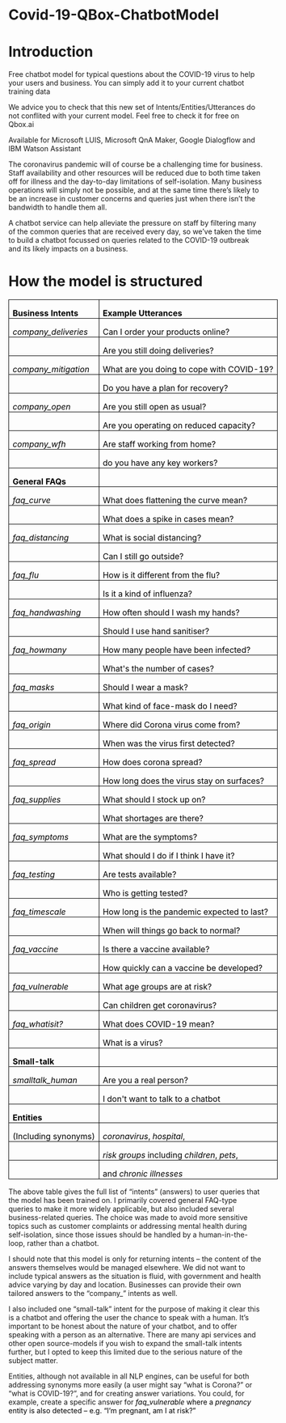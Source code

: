# Covid-19-QBox-ChatbotModel

<h1>Introduction</h1>
<p>Free chatbot model for typical questions about the COVID-19 virus to help your users and business. You can simply add it to your current chatbot training data</p>
<p>We advice you to check that this new set of Intents/Entities/Utterances do not conflited with your current model. Feel free to check it for free on <h link="https://QBox.ai" target="blank">Qbox.ai</h></P>
<p>Available for Microsoft LUIS, Microsoft QnA Maker, Google Dialogflow and IBM Watson Assistant</P>
<p>The coronavirus pandemic will of course be a challenging time for business. Staff availability and other resources will be reduced due to both time taken off for illness and the day-to-day limitations of self-isolation. Many business operations will simply not be possible, and at the same time there’s likely to be an increase in customer concerns and queries just when there isn’t the bandwidth to handle them all.</p>
<p>A chatbot service can help alleviate the pressure on staff by filtering many of the common queries that are received every day, so we’ve taken the time to build a chatbot focussed on queries related to the COVID-19 outbreak and its likely impacts on a business. </p>

<h1>How the model is structured</h1>

<div align=center>

<table class=MsoNormalTable border=0 cellspacing=0 cellpadding=0 width=621
 style='width:516.0pt;border-collapse:collapse;mso-yfti-tbllook:1184;
 mso-padding-alt:0cm 5.4pt 0cm 5.4pt'>
 <tr style='mso-yfti-irow:0;mso-yfti-firstrow:yes;height:15.0pt'>
  <td width=239 nowrap valign=bottom style='width:104.0pt;border:solid windowtext 1.0pt;
  mso-border-alt:solid windowtext .5pt;padding:0cm 5.4pt 0cm 5.4pt;height:15.0pt'>
  <p class=MsoNormal style='margin-bottom:0cm;margin-bottom:.0001pt;line-height:
  normal'><b><span style='mso-ascii-font-family:Calibri;mso-fareast-font-family:
  "Times New Roman";mso-hansi-font-family:Calibri;mso-bidi-font-family:Calibri;
  color:black;mso-fareast-language:EN-GB'>Business Intents<o:p></o:p></span></b></p>
  </td>
  <td width=383 nowrap valign=bottom style='width:212.0pt;border:solid windowtext 1.0pt;
  border-left:none;mso-border-top-alt:solid windowtext .5pt;mso-border-bottom-alt:
  solid windowtext .5pt;mso-border-right-alt:solid windowtext .5pt;padding:
  0cm 5.4pt 0cm 5.4pt;height:15.0pt'>
  <p class=MsoNormal style='margin-bottom:0cm;margin-bottom:.0001pt;line-height:
  normal'><b><span style='mso-ascii-font-family:Calibri;mso-fareast-font-family:
  "Times New Roman";mso-hansi-font-family:Calibri;mso-bidi-font-family:Calibri;
  color:black;mso-fareast-language:EN-GB'>Example Utterances<o:p></o:p></span></b></p>
  </td>
 </tr>
 <tr style='mso-yfti-irow:1;height:15.0pt'>
  <td width=239 nowrap valign=bottom style='width:104.0pt;border:solid windowtext 1.0pt;
  border-top:none;mso-border-left-alt:solid windowtext .5pt;mso-border-bottom-alt:
  solid windowtext .5pt;mso-border-right-alt:solid windowtext .5pt;padding:
  0cm 5.4pt 0cm 5.4pt;height:15.0pt'>
  <p class=MsoNormal style='margin-bottom:0cm;margin-bottom:.0001pt;line-height:
  normal'><span class=SpellE><i><span style='mso-ascii-font-family:Calibri;
  mso-fareast-font-family:"Times New Roman";mso-hansi-font-family:Calibri;
  mso-bidi-font-family:Calibri;color:black;mso-fareast-language:EN-GB'>company_deliveries</span></i></span><i><span
  style='mso-ascii-font-family:Calibri;mso-fareast-font-family:"Times New Roman";
  mso-hansi-font-family:Calibri;mso-bidi-font-family:Calibri;color:black;
  mso-fareast-language:EN-GB'><o:p></o:p></span></i></p>
  </td>
  <td width=383 nowrap valign=bottom style='width:212.0pt;border-top:none;
  border-left:none;border-bottom:solid windowtext 1.0pt;border-right:solid windowtext 1.0pt;
  mso-border-bottom-alt:solid windowtext .5pt;mso-border-right-alt:solid windowtext .5pt;
  padding:0cm 5.4pt 0cm 5.4pt;height:15.0pt'>
  <p class=MsoNormal style='margin-bottom:0cm;margin-bottom:.0001pt;line-height:
  normal'><span style='mso-ascii-font-family:Calibri;mso-fareast-font-family:
  "Times New Roman";mso-hansi-font-family:Calibri;mso-bidi-font-family:Calibri;
  color:black;mso-fareast-language:EN-GB'>Can I order your products online?<o:p></o:p></span></p>
  </td>
 </tr>
 <tr style='mso-yfti-irow:2;height:15.0pt'>
  <td width=239 nowrap valign=bottom style='width:104.0pt;border:solid windowtext 1.0pt;
  border-top:none;mso-border-left-alt:solid windowtext .5pt;mso-border-bottom-alt:
  solid windowtext .5pt;mso-border-right-alt:solid windowtext .5pt;padding:
  0cm 5.4pt 0cm 5.4pt;height:15.0pt'>
  <p class=MsoNormal style='margin-bottom:0cm;margin-bottom:.0001pt;line-height:
  normal'><i><span style='mso-ascii-font-family:Calibri;mso-fareast-font-family:
  "Times New Roman";mso-hansi-font-family:Calibri;mso-bidi-font-family:Calibri;
  color:black;mso-fareast-language:EN-GB'>&nbsp;<o:p></o:p></span></i></p>
  </td>
  <td width=383 nowrap valign=bottom style='width:212.0pt;border-top:none;
  border-left:none;border-bottom:solid windowtext 1.0pt;border-right:solid windowtext 1.0pt;
  mso-border-bottom-alt:solid windowtext .5pt;mso-border-right-alt:solid windowtext .5pt;
  padding:0cm 5.4pt 0cm 5.4pt;height:15.0pt'>
  <p class=MsoNormal style='margin-bottom:0cm;margin-bottom:.0001pt;line-height:
  normal'><span style='mso-ascii-font-family:Calibri;mso-fareast-font-family:
  "Times New Roman";mso-hansi-font-family:Calibri;mso-bidi-font-family:Calibri;
  color:black;mso-fareast-language:EN-GB'>Are you still doing deliveries?<o:p></o:p></span></p>
  </td>
 </tr>
 <tr style='mso-yfti-irow:3;height:15.0pt'>
  <td width=239 nowrap valign=bottom style='width:104.0pt;border:solid windowtext 1.0pt;
  border-top:none;mso-border-left-alt:solid windowtext .5pt;mso-border-bottom-alt:
  solid windowtext .5pt;mso-border-right-alt:solid windowtext .5pt;padding:
  0cm 5.4pt 0cm 5.4pt;height:15.0pt'>
  <p class=MsoNormal style='margin-bottom:0cm;margin-bottom:.0001pt;line-height:
  normal'><span class=SpellE><i><span style='mso-ascii-font-family:Calibri;
  mso-fareast-font-family:"Times New Roman";mso-hansi-font-family:Calibri;
  mso-bidi-font-family:Calibri;color:black;mso-fareast-language:EN-GB'>company_mitigation</span></i></span><i><span
  style='mso-ascii-font-family:Calibri;mso-fareast-font-family:"Times New Roman";
  mso-hansi-font-family:Calibri;mso-bidi-font-family:Calibri;color:black;
  mso-fareast-language:EN-GB'><o:p></o:p></span></i></p>
  </td>
  <td width=383 nowrap valign=bottom style='width:212.0pt;border-top:none;
  border-left:none;border-bottom:solid windowtext 1.0pt;border-right:solid windowtext 1.0pt;
  mso-border-bottom-alt:solid windowtext .5pt;mso-border-right-alt:solid windowtext .5pt;
  padding:0cm 5.4pt 0cm 5.4pt;height:15.0pt'>
  <p class=MsoNormal style='margin-bottom:0cm;margin-bottom:.0001pt;line-height:
  normal'><span style='mso-ascii-font-family:Calibri;mso-fareast-font-family:
  "Times New Roman";mso-hansi-font-family:Calibri;mso-bidi-font-family:Calibri;
  color:black;mso-fareast-language:EN-GB'>What are you doing to cope with
  COVID-19?<o:p></o:p></span></p>
  </td>
 </tr>
 <tr style='mso-yfti-irow:4;height:15.0pt'>
  <td width=239 nowrap valign=bottom style='width:104.0pt;border:solid windowtext 1.0pt;
  border-top:none;mso-border-left-alt:solid windowtext .5pt;mso-border-bottom-alt:
  solid windowtext .5pt;mso-border-right-alt:solid windowtext .5pt;padding:
  0cm 5.4pt 0cm 5.4pt;height:15.0pt'>
  <p class=MsoNormal style='margin-bottom:0cm;margin-bottom:.0001pt;line-height:
  normal'><i><span style='mso-ascii-font-family:Calibri;mso-fareast-font-family:
  "Times New Roman";mso-hansi-font-family:Calibri;mso-bidi-font-family:Calibri;
  color:black;mso-fareast-language:EN-GB'>&nbsp;<o:p></o:p></span></i></p>
  </td>
  <td width=383 nowrap valign=bottom style='width:212.0pt;border-top:none;
  border-left:none;border-bottom:solid windowtext 1.0pt;border-right:solid windowtext 1.0pt;
  mso-border-bottom-alt:solid windowtext .5pt;mso-border-right-alt:solid windowtext .5pt;
  padding:0cm 5.4pt 0cm 5.4pt;height:15.0pt'>
  <p class=MsoNormal style='margin-bottom:0cm;margin-bottom:.0001pt;line-height:
  normal'><span style='mso-ascii-font-family:Calibri;mso-fareast-font-family:
  "Times New Roman";mso-hansi-font-family:Calibri;mso-bidi-font-family:Calibri;
  color:black;mso-fareast-language:EN-GB'>Do you have a plan for recovery?<o:p></o:p></span></p>
  </td>
 </tr>
 <tr style='mso-yfti-irow:5;height:15.0pt'>
  <td width=239 nowrap valign=bottom style='width:104.0pt;border:solid windowtext 1.0pt;
  border-top:none;mso-border-left-alt:solid windowtext .5pt;mso-border-bottom-alt:
  solid windowtext .5pt;mso-border-right-alt:solid windowtext .5pt;padding:
  0cm 5.4pt 0cm 5.4pt;height:15.0pt'>
  <p class=MsoNormal style='margin-bottom:0cm;margin-bottom:.0001pt;line-height:
  normal'><span class=SpellE><i><span style='mso-ascii-font-family:Calibri;
  mso-fareast-font-family:"Times New Roman";mso-hansi-font-family:Calibri;
  mso-bidi-font-family:Calibri;color:black;mso-fareast-language:EN-GB'>company_open</span></i></span><i><span
  style='mso-ascii-font-family:Calibri;mso-fareast-font-family:"Times New Roman";
  mso-hansi-font-family:Calibri;mso-bidi-font-family:Calibri;color:black;
  mso-fareast-language:EN-GB'><o:p></o:p></span></i></p>
  </td>
  <td width=383 nowrap valign=bottom style='width:212.0pt;border-top:none;
  border-left:none;border-bottom:solid windowtext 1.0pt;border-right:solid windowtext 1.0pt;
  mso-border-bottom-alt:solid windowtext .5pt;mso-border-right-alt:solid windowtext .5pt;
  padding:0cm 5.4pt 0cm 5.4pt;height:15.0pt'>
  <p class=MsoNormal style='margin-bottom:0cm;margin-bottom:.0001pt;line-height:
  normal'><span style='mso-ascii-font-family:Calibri;mso-fareast-font-family:
  "Times New Roman";mso-hansi-font-family:Calibri;mso-bidi-font-family:Calibri;
  color:black;mso-fareast-language:EN-GB'>Are you still open as usual?<o:p></o:p></span></p>
  </td>
 </tr>
 <tr style='mso-yfti-irow:6;height:15.0pt'>
  <td width=239 nowrap valign=bottom style='width:104.0pt;border:solid windowtext 1.0pt;
  border-top:none;mso-border-left-alt:solid windowtext .5pt;mso-border-bottom-alt:
  solid windowtext .5pt;mso-border-right-alt:solid windowtext .5pt;padding:
  0cm 5.4pt 0cm 5.4pt;height:15.0pt'>
  <p class=MsoNormal style='margin-bottom:0cm;margin-bottom:.0001pt;line-height:
  normal'><i><span style='mso-ascii-font-family:Calibri;mso-fareast-font-family:
  "Times New Roman";mso-hansi-font-family:Calibri;mso-bidi-font-family:Calibri;
  color:black;mso-fareast-language:EN-GB'>&nbsp;<o:p></o:p></span></i></p>
  </td>
  <td width=383 nowrap valign=bottom style='width:212.0pt;border-top:none;
  border-left:none;border-bottom:solid windowtext 1.0pt;border-right:solid windowtext 1.0pt;
  mso-border-bottom-alt:solid windowtext .5pt;mso-border-right-alt:solid windowtext .5pt;
  padding:0cm 5.4pt 0cm 5.4pt;height:15.0pt'>
  <p class=MsoNormal style='margin-bottom:0cm;margin-bottom:.0001pt;line-height:
  normal'><span style='mso-ascii-font-family:Calibri;mso-fareast-font-family:
  "Times New Roman";mso-hansi-font-family:Calibri;mso-bidi-font-family:Calibri;
  color:black;mso-fareast-language:EN-GB'>Are you operating on reduced
  capacity?<o:p></o:p></span></p>
  </td>
 </tr>
 <tr style='mso-yfti-irow:7;height:15.0pt'>
  <td width=239 nowrap valign=bottom style='width:104.0pt;border:solid windowtext 1.0pt;
  border-top:none;mso-border-left-alt:solid windowtext .5pt;mso-border-bottom-alt:
  solid windowtext .5pt;mso-border-right-alt:solid windowtext .5pt;padding:
  0cm 5.4pt 0cm 5.4pt;height:15.0pt'>
  <p class=MsoNormal style='margin-bottom:0cm;margin-bottom:.0001pt;line-height:
  normal'><span class=SpellE><i><span style='mso-ascii-font-family:Calibri;
  mso-fareast-font-family:"Times New Roman";mso-hansi-font-family:Calibri;
  mso-bidi-font-family:Calibri;color:black;mso-fareast-language:EN-GB'>company_wfh</span></i></span><i><span
  style='mso-ascii-font-family:Calibri;mso-fareast-font-family:"Times New Roman";
  mso-hansi-font-family:Calibri;mso-bidi-font-family:Calibri;color:black;
  mso-fareast-language:EN-GB'><o:p></o:p></span></i></p>
  </td>
  <td width=383 nowrap valign=bottom style='width:212.0pt;border-top:none;
  border-left:none;border-bottom:solid windowtext 1.0pt;border-right:solid windowtext 1.0pt;
  mso-border-bottom-alt:solid windowtext .5pt;mso-border-right-alt:solid windowtext .5pt;
  padding:0cm 5.4pt 0cm 5.4pt;height:15.0pt'>
  <p class=MsoNormal style='margin-bottom:0cm;margin-bottom:.0001pt;line-height:
  normal'><span style='mso-ascii-font-family:Calibri;mso-fareast-font-family:
  "Times New Roman";mso-hansi-font-family:Calibri;mso-bidi-font-family:Calibri;
  color:black;mso-fareast-language:EN-GB'>Are staff working from home?<o:p></o:p></span></p>
  </td>
 </tr>
 <tr style='mso-yfti-irow:8;height:15.0pt'>
  <td width=239 nowrap valign=bottom style='width:104.0pt;border:solid windowtext 1.0pt;
  border-top:none;mso-border-left-alt:solid windowtext .5pt;mso-border-bottom-alt:
  solid windowtext .5pt;mso-border-right-alt:solid windowtext .5pt;padding:
  0cm 5.4pt 0cm 5.4pt;height:15.0pt'>
  <p class=MsoNormal style='margin-bottom:0cm;margin-bottom:.0001pt;line-height:
  normal'><i><span style='mso-ascii-font-family:Calibri;mso-fareast-font-family:
  "Times New Roman";mso-hansi-font-family:Calibri;mso-bidi-font-family:Calibri;
  color:black;mso-fareast-language:EN-GB'>&nbsp;<o:p></o:p></span></i></p>
  </td>
  <td width=383 nowrap valign=bottom style='width:212.0pt;border-top:none;
  border-left:none;border-bottom:solid windowtext 1.0pt;border-right:solid windowtext 1.0pt;
  mso-border-bottom-alt:solid windowtext .5pt;mso-border-right-alt:solid windowtext .5pt;
  padding:0cm 5.4pt 0cm 5.4pt;height:15.0pt'>
  <p class=MsoNormal style='margin-bottom:0cm;margin-bottom:.0001pt;line-height:
  normal'><span style='mso-ascii-font-family:Calibri;mso-fareast-font-family:
  "Times New Roman";mso-hansi-font-family:Calibri;mso-bidi-font-family:Calibri;
  color:black;mso-fareast-language:EN-GB'>do you have any key workers?<o:p></o:p></span></p>
  </td>
 </tr>
 <tr style='mso-yfti-irow:9;height:15.0pt'>
  <td width=239 nowrap valign=bottom style='width:104.0pt;border:solid windowtext 1.0pt;
  border-top:none;mso-border-left-alt:solid windowtext .5pt;mso-border-bottom-alt:
  solid windowtext .5pt;mso-border-right-alt:solid windowtext .5pt;padding:
  0cm 5.4pt 0cm 5.4pt;height:15.0pt'>
  <p class=MsoNormal style='margin-bottom:0cm;margin-bottom:.0001pt;line-height:
  normal'><b><span style='mso-ascii-font-family:Calibri;mso-fareast-font-family:
  "Times New Roman";mso-hansi-font-family:Calibri;mso-bidi-font-family:Calibri;
  color:black;mso-fareast-language:EN-GB'>General FAQs<o:p></o:p></span></b></p>
  </td>
  <td width=383 nowrap valign=bottom style='width:212.0pt;border-top:none;
  border-left:none;border-bottom:solid windowtext 1.0pt;border-right:solid windowtext 1.0pt;
  mso-border-bottom-alt:solid windowtext .5pt;mso-border-right-alt:solid windowtext .5pt;
  padding:0cm 5.4pt 0cm 5.4pt;height:15.0pt'>
  <p class=MsoNormal style='margin-bottom:0cm;margin-bottom:.0001pt;line-height:
  normal'><span style='mso-ascii-font-family:Calibri;mso-fareast-font-family:
  "Times New Roman";mso-hansi-font-family:Calibri;mso-bidi-font-family:Calibri;
  color:black;mso-fareast-language:EN-GB'>&nbsp;<o:p></o:p></span></p>
  </td>
 </tr>
 <tr style='mso-yfti-irow:10;height:15.0pt'>
  <td width=239 nowrap valign=bottom style='width:104.0pt;border:solid windowtext 1.0pt;
  border-top:none;mso-border-left-alt:solid windowtext .5pt;mso-border-bottom-alt:
  solid windowtext .5pt;mso-border-right-alt:solid windowtext .5pt;padding:
  0cm 5.4pt 0cm 5.4pt;height:15.0pt'>
  <p class=MsoNormal style='margin-bottom:0cm;margin-bottom:.0001pt;line-height:
  normal'><span class=SpellE><i><span style='mso-ascii-font-family:Calibri;
  mso-fareast-font-family:"Times New Roman";mso-hansi-font-family:Calibri;
  mso-bidi-font-family:Calibri;color:black;mso-fareast-language:EN-GB'>faq_curve</span></i></span><i><span
  style='mso-ascii-font-family:Calibri;mso-fareast-font-family:"Times New Roman";
  mso-hansi-font-family:Calibri;mso-bidi-font-family:Calibri;color:black;
  mso-fareast-language:EN-GB'><o:p></o:p></span></i></p>
  </td>
  <td width=383 nowrap valign=bottom style='width:212.0pt;border-top:none;
  border-left:none;border-bottom:solid windowtext 1.0pt;border-right:solid windowtext 1.0pt;
  mso-border-bottom-alt:solid windowtext .5pt;mso-border-right-alt:solid windowtext .5pt;
  padding:0cm 5.4pt 0cm 5.4pt;height:15.0pt'>
  <p class=MsoNormal style='margin-bottom:0cm;margin-bottom:.0001pt;line-height:
  normal'><span style='mso-ascii-font-family:Calibri;mso-fareast-font-family:
  "Times New Roman";mso-hansi-font-family:Calibri;mso-bidi-font-family:Calibri;
  color:black;mso-fareast-language:EN-GB'>What does <span class=GramE>flattening</span>
  the curve mean?<o:p></o:p></span></p>
  </td>
 </tr>
 <tr style='mso-yfti-irow:11;height:15.0pt'>
  <td width=239 nowrap valign=bottom style='width:104.0pt;border:solid windowtext 1.0pt;
  border-top:none;mso-border-left-alt:solid windowtext .5pt;mso-border-bottom-alt:
  solid windowtext .5pt;mso-border-right-alt:solid windowtext .5pt;padding:
  0cm 5.4pt 0cm 5.4pt;height:15.0pt'>
  <p class=MsoNormal style='margin-bottom:0cm;margin-bottom:.0001pt;line-height:
  normal'><i><span style='mso-ascii-font-family:Calibri;mso-fareast-font-family:
  "Times New Roman";mso-hansi-font-family:Calibri;mso-bidi-font-family:Calibri;
  color:black;mso-fareast-language:EN-GB'>&nbsp;<o:p></o:p></span></i></p>
  </td>
  <td width=383 nowrap valign=bottom style='width:212.0pt;border-top:none;
  border-left:none;border-bottom:solid windowtext 1.0pt;border-right:solid windowtext 1.0pt;
  mso-border-bottom-alt:solid windowtext .5pt;mso-border-right-alt:solid windowtext .5pt;
  padding:0cm 5.4pt 0cm 5.4pt;height:15.0pt'>
  <p class=MsoNormal style='margin-bottom:0cm;margin-bottom:.0001pt;line-height:
  normal'><span style='mso-ascii-font-family:Calibri;mso-fareast-font-family:
  "Times New Roman";mso-hansi-font-family:Calibri;mso-bidi-font-family:Calibri;
  color:black;mso-fareast-language:EN-GB'>What does a spike in cases mean?<o:p></o:p></span></p>
  </td>
 </tr>
 <tr style='mso-yfti-irow:12;height:15.0pt'>
  <td width=239 nowrap valign=bottom style='width:104.0pt;border:solid windowtext 1.0pt;
  border-top:none;mso-border-left-alt:solid windowtext .5pt;mso-border-bottom-alt:
  solid windowtext .5pt;mso-border-right-alt:solid windowtext .5pt;padding:
  0cm 5.4pt 0cm 5.4pt;height:15.0pt'>
  <p class=MsoNormal style='margin-bottom:0cm;margin-bottom:.0001pt;line-height:
  normal'><span class=SpellE><i><span style='mso-ascii-font-family:Calibri;
  mso-fareast-font-family:"Times New Roman";mso-hansi-font-family:Calibri;
  mso-bidi-font-family:Calibri;color:black;mso-fareast-language:EN-GB'>faq_distancing</span></i></span><i><span
  style='mso-ascii-font-family:Calibri;mso-fareast-font-family:"Times New Roman";
  mso-hansi-font-family:Calibri;mso-bidi-font-family:Calibri;color:black;
  mso-fareast-language:EN-GB'><o:p></o:p></span></i></p>
  </td>
  <td width=383 nowrap valign=bottom style='width:212.0pt;border-top:none;
  border-left:none;border-bottom:solid windowtext 1.0pt;border-right:solid windowtext 1.0pt;
  mso-border-bottom-alt:solid windowtext .5pt;mso-border-right-alt:solid windowtext .5pt;
  padding:0cm 5.4pt 0cm 5.4pt;height:15.0pt'>
  <p class=MsoNormal style='margin-bottom:0cm;margin-bottom:.0001pt;line-height:
  normal'><span style='mso-ascii-font-family:Calibri;mso-fareast-font-family:
  "Times New Roman";mso-hansi-font-family:Calibri;mso-bidi-font-family:Calibri;
  color:black;mso-fareast-language:EN-GB'>What is social distancing?<o:p></o:p></span></p>
  </td>
 </tr>
 <tr style='mso-yfti-irow:13;height:15.0pt'>
  <td width=239 nowrap valign=bottom style='width:104.0pt;border:solid windowtext 1.0pt;
  border-top:none;mso-border-left-alt:solid windowtext .5pt;mso-border-bottom-alt:
  solid windowtext .5pt;mso-border-right-alt:solid windowtext .5pt;padding:
  0cm 5.4pt 0cm 5.4pt;height:15.0pt'>
  <p class=MsoNormal style='margin-bottom:0cm;margin-bottom:.0001pt;line-height:
  normal'><i><span style='mso-ascii-font-family:Calibri;mso-fareast-font-family:
  "Times New Roman";mso-hansi-font-family:Calibri;mso-bidi-font-family:Calibri;
  color:black;mso-fareast-language:EN-GB'>&nbsp;<o:p></o:p></span></i></p>
  </td>
  <td width=383 nowrap valign=bottom style='width:212.0pt;border-top:none;
  border-left:none;border-bottom:solid windowtext 1.0pt;border-right:solid windowtext 1.0pt;
  mso-border-bottom-alt:solid windowtext .5pt;mso-border-right-alt:solid windowtext .5pt;
  padding:0cm 5.4pt 0cm 5.4pt;height:15.0pt'>
  <p class=MsoNormal style='margin-bottom:0cm;margin-bottom:.0001pt;line-height:
  normal'><span style='mso-ascii-font-family:Calibri;mso-fareast-font-family:
  "Times New Roman";mso-hansi-font-family:Calibri;mso-bidi-font-family:Calibri;
  color:black;mso-fareast-language:EN-GB'>Can I still go outside?<o:p></o:p></span></p>
  </td>
 </tr>
 <tr style='mso-yfti-irow:14;height:15.0pt'>
  <td width=239 nowrap valign=bottom style='width:104.0pt;border:solid windowtext 1.0pt;
  border-top:none;mso-border-left-alt:solid windowtext .5pt;mso-border-bottom-alt:
  solid windowtext .5pt;mso-border-right-alt:solid windowtext .5pt;padding:
  0cm 5.4pt 0cm 5.4pt;height:15.0pt'>
  <p class=MsoNormal style='margin-bottom:0cm;margin-bottom:.0001pt;line-height:
  normal'><span class=SpellE><i><span style='mso-ascii-font-family:Calibri;
  mso-fareast-font-family:"Times New Roman";mso-hansi-font-family:Calibri;
  mso-bidi-font-family:Calibri;color:black;mso-fareast-language:EN-GB'>faq_flu</span></i></span><i><span
  style='mso-ascii-font-family:Calibri;mso-fareast-font-family:"Times New Roman";
  mso-hansi-font-family:Calibri;mso-bidi-font-family:Calibri;color:black;
  mso-fareast-language:EN-GB'><o:p></o:p></span></i></p>
  </td>
  <td width=383 nowrap valign=bottom style='width:212.0pt;border-top:none;
  border-left:none;border-bottom:solid windowtext 1.0pt;border-right:solid windowtext 1.0pt;
  mso-border-bottom-alt:solid windowtext .5pt;mso-border-right-alt:solid windowtext .5pt;
  padding:0cm 5.4pt 0cm 5.4pt;height:15.0pt'>
  <p class=MsoNormal style='margin-bottom:0cm;margin-bottom:.0001pt;line-height:
  normal'><span style='mso-ascii-font-family:Calibri;mso-fareast-font-family:
  "Times New Roman";mso-hansi-font-family:Calibri;mso-bidi-font-family:Calibri;
  color:black;mso-fareast-language:EN-GB'>How is it different from the flu?<o:p></o:p></span></p>
  </td>
 </tr>
 <tr style='mso-yfti-irow:15;height:15.0pt'>
  <td width=239 nowrap valign=bottom style='width:104.0pt;border:solid windowtext 1.0pt;
  border-top:none;mso-border-left-alt:solid windowtext .5pt;mso-border-bottom-alt:
  solid windowtext .5pt;mso-border-right-alt:solid windowtext .5pt;padding:
  0cm 5.4pt 0cm 5.4pt;height:15.0pt'>
  <p class=MsoNormal style='margin-bottom:0cm;margin-bottom:.0001pt;line-height:
  normal'><i><span style='mso-ascii-font-family:Calibri;mso-fareast-font-family:
  "Times New Roman";mso-hansi-font-family:Calibri;mso-bidi-font-family:Calibri;
  color:black;mso-fareast-language:EN-GB'>&nbsp;<o:p></o:p></span></i></p>
  </td>
  <td width=383 nowrap valign=bottom style='width:212.0pt;border-top:none;
  border-left:none;border-bottom:solid windowtext 1.0pt;border-right:solid windowtext 1.0pt;
  mso-border-bottom-alt:solid windowtext .5pt;mso-border-right-alt:solid windowtext .5pt;
  padding:0cm 5.4pt 0cm 5.4pt;height:15.0pt'>
  <p class=MsoNormal style='margin-bottom:0cm;margin-bottom:.0001pt;line-height:
  normal'><span style='mso-ascii-font-family:Calibri;mso-fareast-font-family:
  "Times New Roman";mso-hansi-font-family:Calibri;mso-bidi-font-family:Calibri;
  color:black;mso-fareast-language:EN-GB'>Is it a kind of influenza?<o:p></o:p></span></p>
  </td>
 </tr>
 <tr style='mso-yfti-irow:16;height:15.0pt'>
  <td width=239 nowrap valign=bottom style='width:104.0pt;border:solid windowtext 1.0pt;
  border-top:none;mso-border-left-alt:solid windowtext .5pt;mso-border-bottom-alt:
  solid windowtext .5pt;mso-border-right-alt:solid windowtext .5pt;padding:
  0cm 5.4pt 0cm 5.4pt;height:15.0pt'>
  <p class=MsoNormal style='margin-bottom:0cm;margin-bottom:.0001pt;line-height:
  normal'><span class=SpellE><i><span style='mso-ascii-font-family:Calibri;
  mso-fareast-font-family:"Times New Roman";mso-hansi-font-family:Calibri;
  mso-bidi-font-family:Calibri;color:black;mso-fareast-language:EN-GB'>faq_handwashing</span></i></span><i><span
  style='mso-ascii-font-family:Calibri;mso-fareast-font-family:"Times New Roman";
  mso-hansi-font-family:Calibri;mso-bidi-font-family:Calibri;color:black;
  mso-fareast-language:EN-GB'><o:p></o:p></span></i></p>
  </td>
  <td width=383 nowrap valign=bottom style='width:212.0pt;border-top:none;
  border-left:none;border-bottom:solid windowtext 1.0pt;border-right:solid windowtext 1.0pt;
  mso-border-bottom-alt:solid windowtext .5pt;mso-border-right-alt:solid windowtext .5pt;
  padding:0cm 5.4pt 0cm 5.4pt;height:15.0pt'>
  <p class=MsoNormal style='margin-bottom:0cm;margin-bottom:.0001pt;line-height:
  normal'><span style='mso-ascii-font-family:Calibri;mso-fareast-font-family:
  "Times New Roman";mso-hansi-font-family:Calibri;mso-bidi-font-family:Calibri;
  color:black;mso-fareast-language:EN-GB'>How often should I wash my hands?<o:p></o:p></span></p>
  </td>
 </tr>
 <tr style='mso-yfti-irow:17;height:15.0pt'>
  <td width=239 nowrap valign=bottom style='width:104.0pt;border:solid windowtext 1.0pt;
  border-top:none;mso-border-left-alt:solid windowtext .5pt;mso-border-bottom-alt:
  solid windowtext .5pt;mso-border-right-alt:solid windowtext .5pt;padding:
  0cm 5.4pt 0cm 5.4pt;height:15.0pt'>
  <p class=MsoNormal style='margin-bottom:0cm;margin-bottom:.0001pt;line-height:
  normal'><i><span style='mso-ascii-font-family:Calibri;mso-fareast-font-family:
  "Times New Roman";mso-hansi-font-family:Calibri;mso-bidi-font-family:Calibri;
  color:black;mso-fareast-language:EN-GB'>&nbsp;<o:p></o:p></span></i></p>
  </td>
  <td width=383 nowrap valign=bottom style='width:212.0pt;border-top:none;
  border-left:none;border-bottom:solid windowtext 1.0pt;border-right:solid windowtext 1.0pt;
  mso-border-bottom-alt:solid windowtext .5pt;mso-border-right-alt:solid windowtext .5pt;
  padding:0cm 5.4pt 0cm 5.4pt;height:15.0pt'>
  <p class=MsoNormal style='margin-bottom:0cm;margin-bottom:.0001pt;line-height:
  normal'><span style='mso-ascii-font-family:Calibri;mso-fareast-font-family:
  "Times New Roman";mso-hansi-font-family:Calibri;mso-bidi-font-family:Calibri;
  color:black;mso-fareast-language:EN-GB'>Should I use hand sanitiser?<o:p></o:p></span></p>
  </td>
 </tr>
 <tr style='mso-yfti-irow:18;height:15.0pt'>
  <td width=239 nowrap valign=bottom style='width:104.0pt;border:solid windowtext 1.0pt;
  border-top:none;mso-border-left-alt:solid windowtext .5pt;mso-border-bottom-alt:
  solid windowtext .5pt;mso-border-right-alt:solid windowtext .5pt;padding:
  0cm 5.4pt 0cm 5.4pt;height:15.0pt'>
  <p class=MsoNormal style='margin-bottom:0cm;margin-bottom:.0001pt;line-height:
  normal'><span class=SpellE><i><span style='mso-ascii-font-family:Calibri;
  mso-fareast-font-family:"Times New Roman";mso-hansi-font-family:Calibri;
  mso-bidi-font-family:Calibri;color:black;mso-fareast-language:EN-GB'>faq_howmany</span></i></span><i><span
  style='mso-ascii-font-family:Calibri;mso-fareast-font-family:"Times New Roman";
  mso-hansi-font-family:Calibri;mso-bidi-font-family:Calibri;color:black;
  mso-fareast-language:EN-GB'><o:p></o:p></span></i></p>
  </td>
  <td width=383 nowrap valign=bottom style='width:212.0pt;border-top:none;
  border-left:none;border-bottom:solid windowtext 1.0pt;border-right:solid windowtext 1.0pt;
  mso-border-bottom-alt:solid windowtext .5pt;mso-border-right-alt:solid windowtext .5pt;
  padding:0cm 5.4pt 0cm 5.4pt;height:15.0pt'>
  <p class=MsoNormal style='margin-bottom:0cm;margin-bottom:.0001pt;line-height:
  normal'><span style='mso-ascii-font-family:Calibri;mso-fareast-font-family:
  "Times New Roman";mso-hansi-font-family:Calibri;mso-bidi-font-family:Calibri;
  color:black;mso-fareast-language:EN-GB'>How many people have been infected?<o:p></o:p></span></p>
  </td>
 </tr>
 <tr style='mso-yfti-irow:19;height:15.0pt'>
  <td width=239 nowrap valign=bottom style='width:104.0pt;border:solid windowtext 1.0pt;
  border-top:none;mso-border-left-alt:solid windowtext .5pt;mso-border-bottom-alt:
  solid windowtext .5pt;mso-border-right-alt:solid windowtext .5pt;padding:
  0cm 5.4pt 0cm 5.4pt;height:15.0pt'>
  <p class=MsoNormal style='margin-bottom:0cm;margin-bottom:.0001pt;line-height:
  normal'><i><span style='mso-ascii-font-family:Calibri;mso-fareast-font-family:
  "Times New Roman";mso-hansi-font-family:Calibri;mso-bidi-font-family:Calibri;
  color:black;mso-fareast-language:EN-GB'>&nbsp;<o:p></o:p></span></i></p>
  </td>
  <td width=383 nowrap valign=bottom style='width:212.0pt;border-top:none;
  border-left:none;border-bottom:solid windowtext 1.0pt;border-right:solid windowtext 1.0pt;
  mso-border-bottom-alt:solid windowtext .5pt;mso-border-right-alt:solid windowtext .5pt;
  padding:0cm 5.4pt 0cm 5.4pt;height:15.0pt'>
  <p class=MsoNormal style='margin-bottom:0cm;margin-bottom:.0001pt;line-height:
  normal'><span style='mso-ascii-font-family:Calibri;mso-fareast-font-family:
  "Times New Roman";mso-hansi-font-family:Calibri;mso-bidi-font-family:Calibri;
  color:black;mso-fareast-language:EN-GB'>What's the number of cases?<o:p></o:p></span></p>
  </td>
 </tr>
 <tr style='mso-yfti-irow:20;height:15.0pt'>
  <td width=239 nowrap valign=bottom style='width:104.0pt;border:solid windowtext 1.0pt;
  border-top:none;mso-border-left-alt:solid windowtext .5pt;mso-border-bottom-alt:
  solid windowtext .5pt;mso-border-right-alt:solid windowtext .5pt;padding:
  0cm 5.4pt 0cm 5.4pt;height:15.0pt'>
  <p class=MsoNormal style='margin-bottom:0cm;margin-bottom:.0001pt;line-height:
  normal'><span class=SpellE><i><span style='mso-ascii-font-family:Calibri;
  mso-fareast-font-family:"Times New Roman";mso-hansi-font-family:Calibri;
  mso-bidi-font-family:Calibri;color:black;mso-fareast-language:EN-GB'>faq_masks</span></i></span><i><span
  style='mso-ascii-font-family:Calibri;mso-fareast-font-family:"Times New Roman";
  mso-hansi-font-family:Calibri;mso-bidi-font-family:Calibri;color:black;
  mso-fareast-language:EN-GB'><o:p></o:p></span></i></p>
  </td>
  <td width=383 nowrap valign=bottom style='width:212.0pt;border-top:none;
  border-left:none;border-bottom:solid windowtext 1.0pt;border-right:solid windowtext 1.0pt;
  mso-border-bottom-alt:solid windowtext .5pt;mso-border-right-alt:solid windowtext .5pt;
  padding:0cm 5.4pt 0cm 5.4pt;height:15.0pt'>
  <p class=MsoNormal style='margin-bottom:0cm;margin-bottom:.0001pt;line-height:
  normal'><span style='mso-ascii-font-family:Calibri;mso-fareast-font-family:
  "Times New Roman";mso-hansi-font-family:Calibri;mso-bidi-font-family:Calibri;
  color:black;mso-fareast-language:EN-GB'>Should I wear a mask?<o:p></o:p></span></p>
  </td>
 </tr>
 <tr style='mso-yfti-irow:21;height:15.0pt'>
  <td width=239 nowrap valign=bottom style='width:104.0pt;border:solid windowtext 1.0pt;
  border-top:none;mso-border-left-alt:solid windowtext .5pt;mso-border-bottom-alt:
  solid windowtext .5pt;mso-border-right-alt:solid windowtext .5pt;padding:
  0cm 5.4pt 0cm 5.4pt;height:15.0pt'>
  <p class=MsoNormal style='margin-bottom:0cm;margin-bottom:.0001pt;line-height:
  normal'><i><span style='mso-ascii-font-family:Calibri;mso-fareast-font-family:
  "Times New Roman";mso-hansi-font-family:Calibri;mso-bidi-font-family:Calibri;
  color:black;mso-fareast-language:EN-GB'>&nbsp;<o:p></o:p></span></i></p>
  </td>
  <td width=383 nowrap valign=bottom style='width:212.0pt;border-top:none;
  border-left:none;border-bottom:solid windowtext 1.0pt;border-right:solid windowtext 1.0pt;
  mso-border-bottom-alt:solid windowtext .5pt;mso-border-right-alt:solid windowtext .5pt;
  padding:0cm 5.4pt 0cm 5.4pt;height:15.0pt'>
  <p class=MsoNormal style='margin-bottom:0cm;margin-bottom:.0001pt;line-height:
  normal'><span style='mso-ascii-font-family:Calibri;mso-fareast-font-family:
  "Times New Roman";mso-hansi-font-family:Calibri;mso-bidi-font-family:Calibri;
  color:black;mso-fareast-language:EN-GB'>What kind of <span class=GramE>face-mask</span>
  do I need?<o:p></o:p></span></p>
  </td>
 </tr>
 <tr style='mso-yfti-irow:22;height:15.0pt'>
  <td width=239 nowrap valign=bottom style='width:104.0pt;border:solid windowtext 1.0pt;
  border-top:none;mso-border-left-alt:solid windowtext .5pt;mso-border-bottom-alt:
  solid windowtext .5pt;mso-border-right-alt:solid windowtext .5pt;padding:
  0cm 5.4pt 0cm 5.4pt;height:15.0pt'>
  <p class=MsoNormal style='margin-bottom:0cm;margin-bottom:.0001pt;line-height:
  normal'><span class=SpellE><i><span style='mso-ascii-font-family:Calibri;
  mso-fareast-font-family:"Times New Roman";mso-hansi-font-family:Calibri;
  mso-bidi-font-family:Calibri;color:black;mso-fareast-language:EN-GB'>faq_origin</span></i></span><i><span
  style='mso-ascii-font-family:Calibri;mso-fareast-font-family:"Times New Roman";
  mso-hansi-font-family:Calibri;mso-bidi-font-family:Calibri;color:black;
  mso-fareast-language:EN-GB'><o:p></o:p></span></i></p>
  </td>
  <td width=383 nowrap valign=bottom style='width:212.0pt;border-top:none;
  border-left:none;border-bottom:solid windowtext 1.0pt;border-right:solid windowtext 1.0pt;
  mso-border-bottom-alt:solid windowtext .5pt;mso-border-right-alt:solid windowtext .5pt;
  padding:0cm 5.4pt 0cm 5.4pt;height:15.0pt'>
  <p class=MsoNormal style='margin-bottom:0cm;margin-bottom:.0001pt;line-height:
  normal'><span style='mso-ascii-font-family:Calibri;mso-fareast-font-family:
  "Times New Roman";mso-hansi-font-family:Calibri;mso-bidi-font-family:Calibri;
  color:black;mso-fareast-language:EN-GB'>Where did Corona virus come from?<o:p></o:p></span></p>
  </td>
 </tr>
 <tr style='mso-yfti-irow:23;height:15.0pt'>
  <td width=239 nowrap valign=bottom style='width:104.0pt;border:solid windowtext 1.0pt;
  border-top:none;mso-border-left-alt:solid windowtext .5pt;mso-border-bottom-alt:
  solid windowtext .5pt;mso-border-right-alt:solid windowtext .5pt;padding:
  0cm 5.4pt 0cm 5.4pt;height:15.0pt'>
  <p class=MsoNormal style='margin-bottom:0cm;margin-bottom:.0001pt;line-height:
  normal'><i><span style='mso-ascii-font-family:Calibri;mso-fareast-font-family:
  "Times New Roman";mso-hansi-font-family:Calibri;mso-bidi-font-family:Calibri;
  color:black;mso-fareast-language:EN-GB'>&nbsp;<o:p></o:p></span></i></p>
  </td>
  <td width=383 nowrap valign=bottom style='width:212.0pt;border-top:none;
  border-left:none;border-bottom:solid windowtext 1.0pt;border-right:solid windowtext 1.0pt;
  mso-border-bottom-alt:solid windowtext .5pt;mso-border-right-alt:solid windowtext .5pt;
  padding:0cm 5.4pt 0cm 5.4pt;height:15.0pt'>
  <p class=MsoNormal style='margin-bottom:0cm;margin-bottom:.0001pt;line-height:
  normal'><span style='mso-ascii-font-family:Calibri;mso-fareast-font-family:
  "Times New Roman";mso-hansi-font-family:Calibri;mso-bidi-font-family:Calibri;
  color:black;mso-fareast-language:EN-GB'>When was the virus first detected?<o:p></o:p></span></p>
  </td>
 </tr>
 <tr style='mso-yfti-irow:24;height:15.0pt'>
  <td width=239 nowrap valign=bottom style='width:104.0pt;border:solid windowtext 1.0pt;
  border-top:none;mso-border-left-alt:solid windowtext .5pt;mso-border-bottom-alt:
  solid windowtext .5pt;mso-border-right-alt:solid windowtext .5pt;padding:
  0cm 5.4pt 0cm 5.4pt;height:15.0pt'>
  <p class=MsoNormal style='margin-bottom:0cm;margin-bottom:.0001pt;line-height:
  normal'><span class=SpellE><i><span style='mso-ascii-font-family:Calibri;
  mso-fareast-font-family:"Times New Roman";mso-hansi-font-family:Calibri;
  mso-bidi-font-family:Calibri;color:black;mso-fareast-language:EN-GB'>faq_spread</span></i></span><i><span
  style='mso-ascii-font-family:Calibri;mso-fareast-font-family:"Times New Roman";
  mso-hansi-font-family:Calibri;mso-bidi-font-family:Calibri;color:black;
  mso-fareast-language:EN-GB'><o:p></o:p></span></i></p>
  </td>
  <td width=383 nowrap valign=bottom style='width:212.0pt;border-top:none;
  border-left:none;border-bottom:solid windowtext 1.0pt;border-right:solid windowtext 1.0pt;
  mso-border-bottom-alt:solid windowtext .5pt;mso-border-right-alt:solid windowtext .5pt;
  padding:0cm 5.4pt 0cm 5.4pt;height:15.0pt'>
  <p class=MsoNormal style='margin-bottom:0cm;margin-bottom:.0001pt;line-height:
  normal'><span style='mso-ascii-font-family:Calibri;mso-fareast-font-family:
  "Times New Roman";mso-hansi-font-family:Calibri;mso-bidi-font-family:Calibri;
  color:black;mso-fareast-language:EN-GB'>How does corona spread?<o:p></o:p></span></p>
  </td>
 </tr>
 <tr style='mso-yfti-irow:25;height:15.0pt'>
  <td width=239 nowrap valign=bottom style='width:104.0pt;border:solid windowtext 1.0pt;
  border-top:none;mso-border-left-alt:solid windowtext .5pt;mso-border-bottom-alt:
  solid windowtext .5pt;mso-border-right-alt:solid windowtext .5pt;padding:
  0cm 5.4pt 0cm 5.4pt;height:15.0pt'>
  <p class=MsoNormal style='margin-bottom:0cm;margin-bottom:.0001pt;line-height:
  normal'><i><span style='mso-ascii-font-family:Calibri;mso-fareast-font-family:
  "Times New Roman";mso-hansi-font-family:Calibri;mso-bidi-font-family:Calibri;
  color:black;mso-fareast-language:EN-GB'>&nbsp;<o:p></o:p></span></i></p>
  </td>
  <td width=383 nowrap valign=bottom style='width:212.0pt;border-top:none;
  border-left:none;border-bottom:solid windowtext 1.0pt;border-right:solid windowtext 1.0pt;
  mso-border-bottom-alt:solid windowtext .5pt;mso-border-right-alt:solid windowtext .5pt;
  padding:0cm 5.4pt 0cm 5.4pt;height:15.0pt'>
  <p class=MsoNormal style='margin-bottom:0cm;margin-bottom:.0001pt;line-height:
  normal'><span style='mso-ascii-font-family:Calibri;mso-fareast-font-family:
  "Times New Roman";mso-hansi-font-family:Calibri;mso-bidi-font-family:Calibri;
  color:black;mso-fareast-language:EN-GB'>How long does the virus stay on
  surfaces?<o:p></o:p></span></p>
  </td>
 </tr>
 <tr style='mso-yfti-irow:26;height:15.0pt'>
  <td width=239 nowrap valign=bottom style='width:104.0pt;border:solid windowtext 1.0pt;
  border-top:none;mso-border-left-alt:solid windowtext .5pt;mso-border-bottom-alt:
  solid windowtext .5pt;mso-border-right-alt:solid windowtext .5pt;padding:
  0cm 5.4pt 0cm 5.4pt;height:15.0pt'>
  <p class=MsoNormal style='margin-bottom:0cm;margin-bottom:.0001pt;line-height:
  normal'><span class=SpellE><i><span style='mso-ascii-font-family:Calibri;
  mso-fareast-font-family:"Times New Roman";mso-hansi-font-family:Calibri;
  mso-bidi-font-family:Calibri;color:black;mso-fareast-language:EN-GB'>faq_supplies</span></i></span><i><span
  style='mso-ascii-font-family:Calibri;mso-fareast-font-family:"Times New Roman";
  mso-hansi-font-family:Calibri;mso-bidi-font-family:Calibri;color:black;
  mso-fareast-language:EN-GB'><o:p></o:p></span></i></p>
  </td>
  <td width=383 nowrap valign=bottom style='width:212.0pt;border-top:none;
  border-left:none;border-bottom:solid windowtext 1.0pt;border-right:solid windowtext 1.0pt;
  mso-border-bottom-alt:solid windowtext .5pt;mso-border-right-alt:solid windowtext .5pt;
  padding:0cm 5.4pt 0cm 5.4pt;height:15.0pt'>
  <p class=MsoNormal style='margin-bottom:0cm;margin-bottom:.0001pt;line-height:
  normal'><span style='mso-ascii-font-family:Calibri;mso-fareast-font-family:
  "Times New Roman";mso-hansi-font-family:Calibri;mso-bidi-font-family:Calibri;
  color:black;mso-fareast-language:EN-GB'>What should I stock up on?<o:p></o:p></span></p>
  </td>
 </tr>
 <tr style='mso-yfti-irow:27;height:15.0pt'>
  <td width=239 nowrap valign=bottom style='width:104.0pt;border:solid windowtext 1.0pt;
  border-top:none;mso-border-left-alt:solid windowtext .5pt;mso-border-bottom-alt:
  solid windowtext .5pt;mso-border-right-alt:solid windowtext .5pt;padding:
  0cm 5.4pt 0cm 5.4pt;height:15.0pt'>
  <p class=MsoNormal style='margin-bottom:0cm;margin-bottom:.0001pt;line-height:
  normal'><i><span style='mso-ascii-font-family:Calibri;mso-fareast-font-family:
  "Times New Roman";mso-hansi-font-family:Calibri;mso-bidi-font-family:Calibri;
  color:black;mso-fareast-language:EN-GB'>&nbsp;<o:p></o:p></span></i></p>
  </td>
  <td width=383 nowrap valign=bottom style='width:212.0pt;border-top:none;
  border-left:none;border-bottom:solid windowtext 1.0pt;border-right:solid windowtext 1.0pt;
  mso-border-bottom-alt:solid windowtext .5pt;mso-border-right-alt:solid windowtext .5pt;
  padding:0cm 5.4pt 0cm 5.4pt;height:15.0pt'>
  <p class=MsoNormal style='margin-bottom:0cm;margin-bottom:.0001pt;line-height:
  normal'><span style='mso-ascii-font-family:Calibri;mso-fareast-font-family:
  "Times New Roman";mso-hansi-font-family:Calibri;mso-bidi-font-family:Calibri;
  color:black;mso-fareast-language:EN-GB'>What shortages are there?<o:p></o:p></span></p>
  </td>
 </tr>
 <tr style='mso-yfti-irow:28;height:15.0pt'>
  <td width=239 nowrap valign=bottom style='width:104.0pt;border:solid windowtext 1.0pt;
  border-top:none;mso-border-left-alt:solid windowtext .5pt;mso-border-bottom-alt:
  solid windowtext .5pt;mso-border-right-alt:solid windowtext .5pt;padding:
  0cm 5.4pt 0cm 5.4pt;height:15.0pt'>
  <p class=MsoNormal style='margin-bottom:0cm;margin-bottom:.0001pt;line-height:
  normal'><span class=SpellE><i><span style='mso-ascii-font-family:Calibri;
  mso-fareast-font-family:"Times New Roman";mso-hansi-font-family:Calibri;
  mso-bidi-font-family:Calibri;color:black;mso-fareast-language:EN-GB'>faq_symptoms</span></i></span><i><span
  style='mso-ascii-font-family:Calibri;mso-fareast-font-family:"Times New Roman";
  mso-hansi-font-family:Calibri;mso-bidi-font-family:Calibri;color:black;
  mso-fareast-language:EN-GB'><o:p></o:p></span></i></p>
  </td>
  <td width=383 nowrap valign=bottom style='width:212.0pt;border-top:none;
  border-left:none;border-bottom:solid windowtext 1.0pt;border-right:solid windowtext 1.0pt;
  mso-border-bottom-alt:solid windowtext .5pt;mso-border-right-alt:solid windowtext .5pt;
  padding:0cm 5.4pt 0cm 5.4pt;height:15.0pt'>
  <p class=MsoNormal style='margin-bottom:0cm;margin-bottom:.0001pt;line-height:
  normal'><span style='mso-ascii-font-family:Calibri;mso-fareast-font-family:
  "Times New Roman";mso-hansi-font-family:Calibri;mso-bidi-font-family:Calibri;
  color:black;mso-fareast-language:EN-GB'>What are the symptoms? <o:p></o:p></span></p>
  </td>
 </tr>
 <tr style='mso-yfti-irow:29;height:15.0pt'>
  <td width=239 nowrap valign=bottom style='width:104.0pt;border:solid windowtext 1.0pt;
  border-top:none;mso-border-left-alt:solid windowtext .5pt;mso-border-bottom-alt:
  solid windowtext .5pt;mso-border-right-alt:solid windowtext .5pt;padding:
  0cm 5.4pt 0cm 5.4pt;height:15.0pt'>
  <p class=MsoNormal style='margin-bottom:0cm;margin-bottom:.0001pt;line-height:
  normal'><i><span style='mso-ascii-font-family:Calibri;mso-fareast-font-family:
  "Times New Roman";mso-hansi-font-family:Calibri;mso-bidi-font-family:Calibri;
  color:black;mso-fareast-language:EN-GB'>&nbsp;<o:p></o:p></span></i></p>
  </td>
  <td width=383 nowrap valign=bottom style='width:212.0pt;border-top:none;
  border-left:none;border-bottom:solid windowtext 1.0pt;border-right:solid windowtext 1.0pt;
  mso-border-bottom-alt:solid windowtext .5pt;mso-border-right-alt:solid windowtext .5pt;
  padding:0cm 5.4pt 0cm 5.4pt;height:15.0pt'>
  <p class=MsoNormal style='margin-bottom:0cm;margin-bottom:.0001pt;line-height:
  normal'><span style='mso-ascii-font-family:Calibri;mso-fareast-font-family:
  "Times New Roman";mso-hansi-font-family:Calibri;mso-bidi-font-family:Calibri;
  color:black;mso-fareast-language:EN-GB'>What should I do if I think I have
  it?<o:p></o:p></span></p>
  </td>
 </tr>
 <tr style='mso-yfti-irow:30;height:15.0pt'>
  <td width=239 nowrap valign=bottom style='width:104.0pt;border:solid windowtext 1.0pt;
  border-top:none;mso-border-left-alt:solid windowtext .5pt;mso-border-bottom-alt:
  solid windowtext .5pt;mso-border-right-alt:solid windowtext .5pt;padding:
  0cm 5.4pt 0cm 5.4pt;height:15.0pt'>
  <p class=MsoNormal style='margin-bottom:0cm;margin-bottom:.0001pt;line-height:
  normal'><span class=SpellE><i><span style='mso-ascii-font-family:Calibri;
  mso-fareast-font-family:"Times New Roman";mso-hansi-font-family:Calibri;
  mso-bidi-font-family:Calibri;color:black;mso-fareast-language:EN-GB'>faq_testing</span></i></span><i><span
  style='mso-ascii-font-family:Calibri;mso-fareast-font-family:"Times New Roman";
  mso-hansi-font-family:Calibri;mso-bidi-font-family:Calibri;color:black;
  mso-fareast-language:EN-GB'><o:p></o:p></span></i></p>
  </td>
  <td width=383 nowrap valign=bottom style='width:212.0pt;border-top:none;
  border-left:none;border-bottom:solid windowtext 1.0pt;border-right:solid windowtext 1.0pt;
  mso-border-bottom-alt:solid windowtext .5pt;mso-border-right-alt:solid windowtext .5pt;
  padding:0cm 5.4pt 0cm 5.4pt;height:15.0pt'>
  <p class=MsoNormal style='margin-bottom:0cm;margin-bottom:.0001pt;line-height:
  normal'><span style='mso-ascii-font-family:Calibri;mso-fareast-font-family:
  "Times New Roman";mso-hansi-font-family:Calibri;mso-bidi-font-family:Calibri;
  color:black;mso-fareast-language:EN-GB'>Are tests available?<o:p></o:p></span></p>
  </td>
 </tr>
 <tr style='mso-yfti-irow:31;height:15.0pt'>
  <td width=239 nowrap valign=bottom style='width:104.0pt;border:solid windowtext 1.0pt;
  border-top:none;mso-border-left-alt:solid windowtext .5pt;mso-border-bottom-alt:
  solid windowtext .5pt;mso-border-right-alt:solid windowtext .5pt;padding:
  0cm 5.4pt 0cm 5.4pt;height:15.0pt'>
  <p class=MsoNormal style='margin-bottom:0cm;margin-bottom:.0001pt;line-height:
  normal'><i><span style='mso-ascii-font-family:Calibri;mso-fareast-font-family:
  "Times New Roman";mso-hansi-font-family:Calibri;mso-bidi-font-family:Calibri;
  color:black;mso-fareast-language:EN-GB'>&nbsp;<o:p></o:p></span></i></p>
  </td>
  <td width=383 nowrap valign=bottom style='width:212.0pt;border-top:none;
  border-left:none;border-bottom:solid windowtext 1.0pt;border-right:solid windowtext 1.0pt;
  mso-border-bottom-alt:solid windowtext .5pt;mso-border-right-alt:solid windowtext .5pt;
  padding:0cm 5.4pt 0cm 5.4pt;height:15.0pt'>
  <p class=MsoNormal style='margin-bottom:0cm;margin-bottom:.0001pt;line-height:
  normal'><span style='mso-ascii-font-family:Calibri;mso-fareast-font-family:
  "Times New Roman";mso-hansi-font-family:Calibri;mso-bidi-font-family:Calibri;
  color:black;mso-fareast-language:EN-GB'>Who is getting tested?<o:p></o:p></span></p>
  </td>
 </tr>
 <tr style='mso-yfti-irow:32;height:15.0pt'>
  <td width=239 nowrap valign=bottom style='width:104.0pt;border:solid windowtext 1.0pt;
  border-top:none;mso-border-left-alt:solid windowtext .5pt;mso-border-bottom-alt:
  solid windowtext .5pt;mso-border-right-alt:solid windowtext .5pt;padding:
  0cm 5.4pt 0cm 5.4pt;height:15.0pt'>
  <p class=MsoNormal style='margin-bottom:0cm;margin-bottom:.0001pt;line-height:
  normal'><span class=SpellE><i><span style='mso-ascii-font-family:Calibri;
  mso-fareast-font-family:"Times New Roman";mso-hansi-font-family:Calibri;
  mso-bidi-font-family:Calibri;color:black;mso-fareast-language:EN-GB'>faq_timescale</span></i></span><i><span
  style='mso-ascii-font-family:Calibri;mso-fareast-font-family:"Times New Roman";
  mso-hansi-font-family:Calibri;mso-bidi-font-family:Calibri;color:black;
  mso-fareast-language:EN-GB'><o:p></o:p></span></i></p>
  </td>
  <td width=383 nowrap valign=bottom style='width:212.0pt;border-top:none;
  border-left:none;border-bottom:solid windowtext 1.0pt;border-right:solid windowtext 1.0pt;
  mso-border-bottom-alt:solid windowtext .5pt;mso-border-right-alt:solid windowtext .5pt;
  padding:0cm 5.4pt 0cm 5.4pt;height:15.0pt'>
  <p class=MsoNormal style='margin-bottom:0cm;margin-bottom:.0001pt;line-height:
  normal'><span style='mso-ascii-font-family:Calibri;mso-fareast-font-family:
  "Times New Roman";mso-hansi-font-family:Calibri;mso-bidi-font-family:Calibri;
  color:black;mso-fareast-language:EN-GB'>How long is the pandemic expected to
  last?<o:p></o:p></span></p>
  </td>
 </tr>
 <tr style='mso-yfti-irow:33;height:15.0pt'>
  <td width=239 nowrap valign=bottom style='width:104.0pt;border:solid windowtext 1.0pt;
  border-top:none;mso-border-left-alt:solid windowtext .5pt;mso-border-bottom-alt:
  solid windowtext .5pt;mso-border-right-alt:solid windowtext .5pt;padding:
  0cm 5.4pt 0cm 5.4pt;height:15.0pt'>
  <p class=MsoNormal style='margin-bottom:0cm;margin-bottom:.0001pt;line-height:
  normal'><i><span style='mso-ascii-font-family:Calibri;mso-fareast-font-family:
  "Times New Roman";mso-hansi-font-family:Calibri;mso-bidi-font-family:Calibri;
  color:black;mso-fareast-language:EN-GB'>&nbsp;<o:p></o:p></span></i></p>
  </td>
  <td width=383 nowrap valign=bottom style='width:212.0pt;border-top:none;
  border-left:none;border-bottom:solid windowtext 1.0pt;border-right:solid windowtext 1.0pt;
  mso-border-bottom-alt:solid windowtext .5pt;mso-border-right-alt:solid windowtext .5pt;
  padding:0cm 5.4pt 0cm 5.4pt;height:15.0pt'>
  <p class=MsoNormal style='margin-bottom:0cm;margin-bottom:.0001pt;line-height:
  normal'><span style='mso-ascii-font-family:Calibri;mso-fareast-font-family:
  "Times New Roman";mso-hansi-font-family:Calibri;mso-bidi-font-family:Calibri;
  color:black;mso-fareast-language:EN-GB'>When will things go back to normal?<o:p></o:p></span></p>
  </td>
 </tr>
 <tr style='mso-yfti-irow:34;height:15.0pt'>
  <td width=239 nowrap valign=bottom style='width:104.0pt;border:solid windowtext 1.0pt;
  border-top:none;mso-border-left-alt:solid windowtext .5pt;mso-border-bottom-alt:
  solid windowtext .5pt;mso-border-right-alt:solid windowtext .5pt;padding:
  0cm 5.4pt 0cm 5.4pt;height:15.0pt'>
  <p class=MsoNormal style='margin-bottom:0cm;margin-bottom:.0001pt;line-height:
  normal'><span class=SpellE><i><span style='mso-ascii-font-family:Calibri;
  mso-fareast-font-family:"Times New Roman";mso-hansi-font-family:Calibri;
  mso-bidi-font-family:Calibri;color:black;mso-fareast-language:EN-GB'>faq_vaccine</span></i></span><i><span
  style='mso-ascii-font-family:Calibri;mso-fareast-font-family:"Times New Roman";
  mso-hansi-font-family:Calibri;mso-bidi-font-family:Calibri;color:black;
  mso-fareast-language:EN-GB'><o:p></o:p></span></i></p>
  </td>
  <td width=383 nowrap valign=bottom style='width:212.0pt;border-top:none;
  border-left:none;border-bottom:solid windowtext 1.0pt;border-right:solid windowtext 1.0pt;
  mso-border-bottom-alt:solid windowtext .5pt;mso-border-right-alt:solid windowtext .5pt;
  padding:0cm 5.4pt 0cm 5.4pt;height:15.0pt'>
  <p class=MsoNormal style='margin-bottom:0cm;margin-bottom:.0001pt;line-height:
  normal'><span style='mso-ascii-font-family:Calibri;mso-fareast-font-family:
  "Times New Roman";mso-hansi-font-family:Calibri;mso-bidi-font-family:Calibri;
  color:black;mso-fareast-language:EN-GB'>Is there a vaccine available?<o:p></o:p></span></p>
  </td>
 </tr>
 <tr style='mso-yfti-irow:35;height:15.0pt'>
  <td width=239 nowrap valign=bottom style='width:104.0pt;border:solid windowtext 1.0pt;
  border-top:none;mso-border-left-alt:solid windowtext .5pt;mso-border-bottom-alt:
  solid windowtext .5pt;mso-border-right-alt:solid windowtext .5pt;padding:
  0cm 5.4pt 0cm 5.4pt;height:15.0pt'>
  <p class=MsoNormal style='margin-bottom:0cm;margin-bottom:.0001pt;line-height:
  normal'><i><span style='mso-ascii-font-family:Calibri;mso-fareast-font-family:
  "Times New Roman";mso-hansi-font-family:Calibri;mso-bidi-font-family:Calibri;
  color:black;mso-fareast-language:EN-GB'>&nbsp;<o:p></o:p></span></i></p>
  </td>
  <td width=383 nowrap valign=bottom style='width:212.0pt;border-top:none;
  border-left:none;border-bottom:solid windowtext 1.0pt;border-right:solid windowtext 1.0pt;
  mso-border-bottom-alt:solid windowtext .5pt;mso-border-right-alt:solid windowtext .5pt;
  padding:0cm 5.4pt 0cm 5.4pt;height:15.0pt'>
  <p class=MsoNormal style='margin-bottom:0cm;margin-bottom:.0001pt;line-height:
  normal'><span style='mso-ascii-font-family:Calibri;mso-fareast-font-family:
  "Times New Roman";mso-hansi-font-family:Calibri;mso-bidi-font-family:Calibri;
  color:black;mso-fareast-language:EN-GB'>How quickly can a vaccine be
  developed?<o:p></o:p></span></p>
  </td>
 </tr>
 <tr style='mso-yfti-irow:36;height:15.0pt'>
  <td width=239 nowrap valign=bottom style='width:104.0pt;border:solid windowtext 1.0pt;
  border-top:none;mso-border-left-alt:solid windowtext .5pt;mso-border-bottom-alt:
  solid windowtext .5pt;mso-border-right-alt:solid windowtext .5pt;padding:
  0cm 5.4pt 0cm 5.4pt;height:15.0pt'>
  <p class=MsoNormal style='margin-bottom:0cm;margin-bottom:.0001pt;line-height:
  normal'><span class=SpellE><i><span style='mso-ascii-font-family:Calibri;
  mso-fareast-font-family:"Times New Roman";mso-hansi-font-family:Calibri;
  mso-bidi-font-family:Calibri;color:black;mso-fareast-language:EN-GB'>faq_vulnerable</span></i></span><i><span
  style='mso-ascii-font-family:Calibri;mso-fareast-font-family:"Times New Roman";
  mso-hansi-font-family:Calibri;mso-bidi-font-family:Calibri;color:black;
  mso-fareast-language:EN-GB'><o:p></o:p></span></i></p>
  </td>
  <td width=383 nowrap valign=bottom style='width:212.0pt;border-top:none;
  border-left:none;border-bottom:solid windowtext 1.0pt;border-right:solid windowtext 1.0pt;
  mso-border-bottom-alt:solid windowtext .5pt;mso-border-right-alt:solid windowtext .5pt;
  padding:0cm 5.4pt 0cm 5.4pt;height:15.0pt'>
  <p class=MsoNormal style='margin-bottom:0cm;margin-bottom:.0001pt;line-height:
  normal'><span style='mso-ascii-font-family:Calibri;mso-fareast-font-family:
  "Times New Roman";mso-hansi-font-family:Calibri;mso-bidi-font-family:Calibri;
  color:black;mso-fareast-language:EN-GB'>What age groups are at risk?<o:p></o:p></span></p>
  </td>
 </tr>
 <tr style='mso-yfti-irow:37;height:15.0pt'>
  <td width=239 nowrap valign=bottom style='width:104.0pt;border:solid windowtext 1.0pt;
  border-top:none;mso-border-left-alt:solid windowtext .5pt;mso-border-bottom-alt:
  solid windowtext .5pt;mso-border-right-alt:solid windowtext .5pt;padding:
  0cm 5.4pt 0cm 5.4pt;height:15.0pt'>
  <p class=MsoNormal style='margin-bottom:0cm;margin-bottom:.0001pt;line-height:
  normal'><i><span style='mso-ascii-font-family:Calibri;mso-fareast-font-family:
  "Times New Roman";mso-hansi-font-family:Calibri;mso-bidi-font-family:Calibri;
  color:black;mso-fareast-language:EN-GB'>&nbsp;<o:p></o:p></span></i></p>
  </td>
  <td width=383 nowrap valign=bottom style='width:212.0pt;border-top:none;
  border-left:none;border-bottom:solid windowtext 1.0pt;border-right:solid windowtext 1.0pt;
  mso-border-bottom-alt:solid windowtext .5pt;mso-border-right-alt:solid windowtext .5pt;
  padding:0cm 5.4pt 0cm 5.4pt;height:15.0pt'>
  <p class=MsoNormal style='margin-bottom:0cm;margin-bottom:.0001pt;line-height:
  normal'><span style='mso-ascii-font-family:Calibri;mso-fareast-font-family:
  "Times New Roman";mso-hansi-font-family:Calibri;mso-bidi-font-family:Calibri;
  color:black;mso-fareast-language:EN-GB'>Can children get coronavirus?<o:p></o:p></span></p>
  </td>
 </tr>
 <tr style='mso-yfti-irow:38;height:15.0pt'>
  <td width=239 nowrap valign=bottom style='width:104.0pt;border:solid windowtext 1.0pt;
  border-top:none;mso-border-left-alt:solid windowtext .5pt;mso-border-bottom-alt:
  solid windowtext .5pt;mso-border-right-alt:solid windowtext .5pt;padding:
  0cm 5.4pt 0cm 5.4pt;height:15.0pt'>
  <p class=MsoNormal style='margin-bottom:0cm;margin-bottom:.0001pt;line-height:
  normal'><span class=SpellE><i><span style='mso-ascii-font-family:Calibri;
  mso-fareast-font-family:"Times New Roman";mso-hansi-font-family:Calibri;
  mso-bidi-font-family:Calibri;color:black;mso-fareast-language:EN-GB'>faq_whatisit</span></i></span><i><span
  style='mso-ascii-font-family:Calibri;mso-fareast-font-family:"Times New Roman";
  mso-hansi-font-family:Calibri;mso-bidi-font-family:Calibri;color:black;
  mso-fareast-language:EN-GB'>?<o:p></o:p></span></i></p>
  </td>
  <td width=383 nowrap valign=bottom style='width:212.0pt;border-top:none;
  border-left:none;border-bottom:solid windowtext 1.0pt;border-right:solid windowtext 1.0pt;
  mso-border-bottom-alt:solid windowtext .5pt;mso-border-right-alt:solid windowtext .5pt;
  padding:0cm 5.4pt 0cm 5.4pt;height:15.0pt'>
  <p class=MsoNormal style='margin-bottom:0cm;margin-bottom:.0001pt;line-height:
  normal'><span style='mso-ascii-font-family:Calibri;mso-fareast-font-family:
  "Times New Roman";mso-hansi-font-family:Calibri;mso-bidi-font-family:Calibri;
  color:black;mso-fareast-language:EN-GB'>What does COVID-19 mean?<o:p></o:p></span></p>
  </td>
 </tr>
 <tr style='mso-yfti-irow:39;height:15.0pt'>
  <td width=239 nowrap valign=bottom style='width:104.0pt;border:solid windowtext 1.0pt;
  border-top:none;mso-border-left-alt:solid windowtext .5pt;mso-border-bottom-alt:
  solid windowtext .5pt;mso-border-right-alt:solid windowtext .5pt;padding:
  0cm 5.4pt 0cm 5.4pt;height:15.0pt'>
  <p class=MsoNormal style='margin-bottom:0cm;margin-bottom:.0001pt;line-height:
  normal'><i><span style='mso-ascii-font-family:Calibri;mso-fareast-font-family:
  "Times New Roman";mso-hansi-font-family:Calibri;mso-bidi-font-family:Calibri;
  color:black;mso-fareast-language:EN-GB'>&nbsp;<o:p></o:p></span></i></p>
  </td>
  <td width=383 nowrap valign=bottom style='width:212.0pt;border-top:none;
  border-left:none;border-bottom:solid windowtext 1.0pt;border-right:solid windowtext 1.0pt;
  mso-border-bottom-alt:solid windowtext .5pt;mso-border-right-alt:solid windowtext .5pt;
  padding:0cm 5.4pt 0cm 5.4pt;height:15.0pt'>
  <p class=MsoNormal style='margin-bottom:0cm;margin-bottom:.0001pt;line-height:
  normal'><span style='mso-ascii-font-family:Calibri;mso-fareast-font-family:
  "Times New Roman";mso-hansi-font-family:Calibri;mso-bidi-font-family:Calibri;
  color:black;mso-fareast-language:EN-GB'>What is a virus?<o:p></o:p></span></p>
  </td>
 </tr>
 <tr style='mso-yfti-irow:40;height:15.0pt'>
  <td width=239 nowrap valign=bottom style='width:104.0pt;border:solid windowtext 1.0pt;
  border-top:none;mso-border-left-alt:solid windowtext .5pt;mso-border-bottom-alt:
  solid windowtext .5pt;mso-border-right-alt:solid windowtext .5pt;padding:
  0cm 5.4pt 0cm 5.4pt;height:15.0pt'>
  <p class=MsoNormal style='margin-bottom:0cm;margin-bottom:.0001pt;line-height:
  normal'><span class=GramE><b><span style='mso-ascii-font-family:Calibri;
  mso-fareast-font-family:"Times New Roman";mso-hansi-font-family:Calibri;
  mso-bidi-font-family:Calibri;color:black;mso-fareast-language:EN-GB'>Small-talk</span></b></span><b><span
  style='mso-ascii-font-family:Calibri;mso-fareast-font-family:"Times New Roman";
  mso-hansi-font-family:Calibri;mso-bidi-font-family:Calibri;color:black;
  mso-fareast-language:EN-GB'><o:p></o:p></span></b></p>
  </td>
  <td width=383 nowrap valign=bottom style='width:212.0pt;border-top:none;
  border-left:none;border-bottom:solid windowtext 1.0pt;border-right:solid windowtext 1.0pt;
  mso-border-bottom-alt:solid windowtext .5pt;mso-border-right-alt:solid windowtext .5pt;
  padding:0cm 5.4pt 0cm 5.4pt;height:15.0pt'>
  <p class=MsoNormal style='margin-bottom:0cm;margin-bottom:.0001pt;line-height:
  normal'><span style='mso-ascii-font-family:Calibri;mso-fareast-font-family:
  "Times New Roman";mso-hansi-font-family:Calibri;mso-bidi-font-family:Calibri;
  color:black;mso-fareast-language:EN-GB'>&nbsp;<o:p></o:p></span></p>
  </td>
 </tr>
 <tr style='mso-yfti-irow:41;height:15.0pt'>
  <td width=239 nowrap valign=bottom style='width:104.0pt;border:solid windowtext 1.0pt;
  border-top:none;mso-border-left-alt:solid windowtext .5pt;mso-border-bottom-alt:
  solid windowtext .5pt;mso-border-right-alt:solid windowtext .5pt;padding:
  0cm 5.4pt 0cm 5.4pt;height:15.0pt'>
  <p class=MsoNormal style='margin-bottom:0cm;margin-bottom:.0001pt;line-height:
  normal'><span class=SpellE><i><span style='mso-ascii-font-family:Calibri;
  mso-fareast-font-family:"Times New Roman";mso-hansi-font-family:Calibri;
  mso-bidi-font-family:Calibri;color:black;mso-fareast-language:EN-GB'>smalltalk_human</span></i></span><i><span
  style='mso-ascii-font-family:Calibri;mso-fareast-font-family:"Times New Roman";
  mso-hansi-font-family:Calibri;mso-bidi-font-family:Calibri;color:black;
  mso-fareast-language:EN-GB'><o:p></o:p></span></i></p>
  </td>
  <td width=383 nowrap valign=bottom style='width:212.0pt;border-top:none;
  border-left:none;border-bottom:solid windowtext 1.0pt;border-right:solid windowtext 1.0pt;
  mso-border-bottom-alt:solid windowtext .5pt;mso-border-right-alt:solid windowtext .5pt;
  padding:0cm 5.4pt 0cm 5.4pt;height:15.0pt'>
  <p class=MsoNormal style='margin-bottom:0cm;margin-bottom:.0001pt;line-height:
  normal'><span style='mso-ascii-font-family:Calibri;mso-fareast-font-family:
  "Times New Roman";mso-hansi-font-family:Calibri;mso-bidi-font-family:Calibri;
  color:black;mso-fareast-language:EN-GB'>Are you a real person?<o:p></o:p></span></p>
  </td>
 </tr>
 <tr style='mso-yfti-irow:42;height:15.0pt'>
  <td width=239 nowrap valign=bottom style='width:104.0pt;border:solid windowtext 1.0pt;
  border-top:none;mso-border-left-alt:solid windowtext .5pt;mso-border-bottom-alt:
  solid windowtext .5pt;mso-border-right-alt:solid windowtext .5pt;padding:
  0cm 5.4pt 0cm 5.4pt;height:15.0pt'>
  <p class=MsoNormal style='margin-bottom:0cm;margin-bottom:.0001pt;line-height:
  normal'><span style='mso-ascii-font-family:Calibri;mso-fareast-font-family:
  "Times New Roman";mso-hansi-font-family:Calibri;mso-bidi-font-family:Calibri;
  color:black;mso-fareast-language:EN-GB'>&nbsp;<o:p></o:p></span></p>
  </td>
  <td width=383 nowrap valign=bottom style='width:212.0pt;border-top:none;
  border-left:none;border-bottom:solid windowtext 1.0pt;border-right:solid windowtext 1.0pt;
  mso-border-bottom-alt:solid windowtext .5pt;mso-border-right-alt:solid windowtext .5pt;
  padding:0cm 5.4pt 0cm 5.4pt;height:15.0pt'>
  <p class=MsoNormal style='margin-bottom:0cm;margin-bottom:.0001pt;line-height:
  normal'><span style='mso-ascii-font-family:Calibri;mso-fareast-font-family:
  "Times New Roman";mso-hansi-font-family:Calibri;mso-bidi-font-family:Calibri;
  color:black;mso-fareast-language:EN-GB'>I don't want to talk to a chatbot<o:p></o:p></span></p>
  </td>
 </tr>
 <tr style='mso-yfti-irow:43;height:15.0pt'>
  <td width=239 nowrap valign=bottom style='width:104.0pt;border:solid windowtext 1.0pt;
  border-top:none;mso-border-left-alt:solid windowtext .5pt;mso-border-bottom-alt:
  solid windowtext .5pt;mso-border-right-alt:solid windowtext .5pt;padding:
  0cm 5.4pt 0cm 5.4pt;height:15.0pt'>
  <p class=MsoNormal style='margin-bottom:0cm;margin-bottom:.0001pt;line-height:
  normal'><b><span style='mso-ascii-font-family:Calibri;mso-fareast-font-family:
  "Times New Roman";mso-hansi-font-family:Calibri;mso-bidi-font-family:Calibri;
  color:black;mso-fareast-language:EN-GB'>Entities <o:p></o:p></span></b></p>
  </td>
  <td width=383 nowrap valign=bottom style='width:212.0pt;border-top:none;
  border-left:none;border-bottom:solid windowtext 1.0pt;border-right:solid windowtext 1.0pt;
  mso-border-bottom-alt:solid windowtext .5pt;mso-border-right-alt:solid windowtext .5pt;
  padding:0cm 5.4pt 0cm 5.4pt;height:15.0pt'>
  <p class=MsoNormal style='margin-bottom:0cm;margin-bottom:.0001pt;line-height:
  normal'><span style='mso-ascii-font-family:Calibri;mso-fareast-font-family:
  "Times New Roman";mso-hansi-font-family:Calibri;mso-bidi-font-family:Calibri;
  color:black;mso-fareast-language:EN-GB'>&nbsp;<o:p></o:p></span></p>
  </td>
 </tr>
 <tr style='mso-yfti-irow:44;height:15.0pt'>
  <td width=239 nowrap valign=bottom style='width:104.0pt;border:solid windowtext 1.0pt;
  border-top:none;mso-border-left-alt:solid windowtext .5pt;mso-border-bottom-alt:
  solid windowtext .5pt;mso-border-right-alt:solid windowtext .5pt;padding:
  0cm 5.4pt 0cm 5.4pt;height:15.0pt'>
  <p class=MsoNormal style='margin-bottom:0cm;margin-bottom:.0001pt;line-height:
  normal'><span style='mso-ascii-font-family:Calibri;mso-fareast-font-family:
  "Times New Roman";mso-hansi-font-family:Calibri;mso-bidi-font-family:Calibri;
  color:black;mso-fareast-language:EN-GB'>(Including synonyms)<o:p></o:p></span></p>
  </td>
  <td width=383 nowrap valign=bottom style='width:212.0pt;border-top:none;
  border-left:none;border-bottom:solid windowtext 1.0pt;border-right:solid windowtext 1.0pt;
  mso-border-bottom-alt:solid windowtext .5pt;mso-border-right-alt:solid windowtext .5pt;
  padding:0cm 5.4pt 0cm 5.4pt;height:15.0pt'>
  <p class=MsoNormal style='margin-bottom:0cm;margin-bottom:.0001pt;line-height:
  normal'><i><span style='mso-ascii-font-family:Calibri;mso-fareast-font-family:
  "Times New Roman";mso-hansi-font-family:Calibri;mso-bidi-font-family:Calibri;
  color:black;mso-fareast-language:EN-GB'>coronavirus</span></i><span
  style='mso-ascii-font-family:Calibri;mso-fareast-font-family:"Times New Roman";
  mso-hansi-font-family:Calibri;mso-bidi-font-family:Calibri;color:black;
  mso-fareast-language:EN-GB'>, <i>hospital</i>,<o:p></o:p></span></p>
  </td>
 </tr>
 <tr style='mso-yfti-irow:45;height:15.0pt'>
  <td width=239 nowrap valign=bottom style='width:104.0pt;border:solid windowtext 1.0pt;
  border-top:none;mso-border-left-alt:solid windowtext .5pt;mso-border-bottom-alt:
  solid windowtext .5pt;mso-border-right-alt:solid windowtext .5pt;padding:
  0cm 5.4pt 0cm 5.4pt;height:15.0pt'>
  <p class=MsoNormal style='margin-bottom:0cm;margin-bottom:.0001pt;line-height:
  normal'><span style='mso-ascii-font-family:Calibri;mso-fareast-font-family:
  "Times New Roman";mso-hansi-font-family:Calibri;mso-bidi-font-family:Calibri;
  color:black;mso-fareast-language:EN-GB'>&nbsp;<o:p></o:p></span></p>
  </td>
  <td width=383 nowrap valign=bottom style='width:212.0pt;border-top:none;
  border-left:none;border-bottom:solid windowtext 1.0pt;border-right:solid windowtext 1.0pt;
  mso-border-bottom-alt:solid windowtext .5pt;mso-border-right-alt:solid windowtext .5pt;
  padding:0cm 5.4pt 0cm 5.4pt;height:15.0pt'>
  <p class=MsoNormal style='margin-bottom:0cm;margin-bottom:.0001pt;line-height:
  normal'><i><span style='mso-ascii-font-family:Calibri;mso-fareast-font-family:
  "Times New Roman";mso-hansi-font-family:Calibri;mso-bidi-font-family:Calibri;
  color:black;mso-fareast-language:EN-GB'>risk groups</span></i><span
  style='mso-ascii-font-family:Calibri;mso-fareast-font-family:"Times New Roman";
  mso-hansi-font-family:Calibri;mso-bidi-font-family:Calibri;color:black;
  mso-fareast-language:EN-GB'> including <i>children</i>, <i>pets</i>, <o:p></o:p></span></p>
  </td>
 </tr>
 <tr style='mso-yfti-irow:46;mso-yfti-lastrow:yes;height:15.0pt'>
  <td width=239 nowrap valign=bottom style='width:104.0pt;border:solid windowtext 1.0pt;
  border-top:none;mso-border-left-alt:solid windowtext .5pt;mso-border-bottom-alt:
  solid windowtext .5pt;mso-border-right-alt:solid windowtext .5pt;padding:
  0cm 5.4pt 0cm 5.4pt;height:15.0pt'>
  <p class=MsoNormal style='margin-bottom:0cm;margin-bottom:.0001pt;line-height:
  normal'><span style='mso-ascii-font-family:Calibri;mso-fareast-font-family:
  "Times New Roman";mso-hansi-font-family:Calibri;mso-bidi-font-family:Calibri;
  color:black;mso-fareast-language:EN-GB'>&nbsp;<o:p></o:p></span></p>
  </td>
  <td width=383 nowrap valign=bottom style='width:212.0pt;border-top:none;
  border-left:none;border-bottom:solid windowtext 1.0pt;border-right:solid windowtext 1.0pt;
  mso-border-bottom-alt:solid windowtext .5pt;mso-border-right-alt:solid windowtext .5pt;
  padding:0cm 5.4pt 0cm 5.4pt;height:15.0pt'>
  <p class=MsoNormal style='margin-bottom:0cm;margin-bottom:.0001pt;line-height:
  normal'><span style='mso-ascii-font-family:Calibri;mso-fareast-font-family:
  "Times New Roman";mso-hansi-font-family:Calibri;mso-bidi-font-family:Calibri;
  color:black;mso-fareast-language:EN-GB'>and <i>chronic illnesses</i><o:p></o:p></span></p>
  </td>
 </tr>
</table>

</div>

<p class=MsoNormal>The above table gives the full list of “intents” (answers)
to user queries that the model has been trained on. I primarily covered general
FAQ-type queries to make it more widely applicable, but also included several
business-related queries. The choice was made to avoid more sensitive topics
such as customer complaints or addressing mental health during self-isolation,
since those issues should be handled by a human-in-the-loop, rather than a
chatbot.</p>

<p class=MsoNormal>I should note that this model is only for returning intents
– the content of the answers themselves would be managed elsewhere. We did not
want to include typical answers as the situation is fluid, with government and
health advice varying by day and location. Businesses can provide their own
tailored answers to the “company_” intents as well.</p>

<p class=MsoNormal>I also included one “small-talk” intent for the purpose of
making it clear this is a chatbot and offering the user the chance to speak
with a human. It’s important to be honest about the nature of your chatbot, and
to offer speaking with a person as an alternative. There are many <span
class=SpellE>api</span> services and other open source-models if you wish to
expand the small-talk intents further, but I opted to keep this limited due to
the serious nature of the subject matter.</p>

<p class=MsoNormal>Entities, although not available in all NLP engines, can be
useful for both addressing synonyms more easily (a user might say “what is
Corona?” or “what is COVID-19?”, and for creating answer variations. You could,
for example, create a specific answer for <span class=SpellE><i><span
style='mso-ascii-font-family:Calibri;mso-fareast-font-family:"Times New Roman";
mso-hansi-font-family:Calibri;mso-bidi-font-family:Calibri;color:black;
mso-fareast-language:EN-GB'>faq_vulnerable</span></i></span><i><span
style='mso-ascii-font-family:Calibri;mso-fareast-font-family:"Times New Roman";
mso-hansi-font-family:Calibri;mso-bidi-font-family:Calibri;color:black;
mso-fareast-language:EN-GB'> </span></i><span style='mso-ascii-font-family:
Calibri;mso-fareast-font-family:"Times New Roman";mso-hansi-font-family:Calibri;
mso-bidi-font-family:Calibri;color:black;mso-fareast-language:EN-GB'>where a <i>pregnancy
</i>entity is also detected – e.g. “I’m pregnant, am I at risk?”</span></p>
